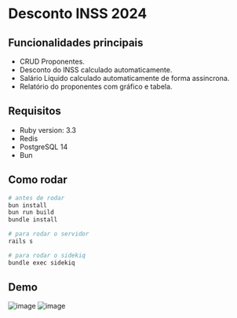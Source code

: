 # Desconto INSS 2024

## Funcionalidades principais

- CRUD Proponentes.
- Desconto do INSS calculado automaticamente.
- Salário Líquido calculado automaticamente de forma assincrona.
- Relatório do proponentes com gráfico e tabela.

## Requisitos

- Ruby version: 3.3
- Redis
- PostgreSQL 14
- Bun

## Como rodar

```bash
# antes de rodar
bun install
bun run build
bundle install

# para rodar o servidor
rails s

# para rodar o sidekiq
bundle exec sidekiq
```

## Demo
![image](https://github.com/parkournick3/desconto-inss/assets/131922314/15fdfdce-97bb-4b01-b392-dd1d509d3050)
![image](https://github.com/parkournick3/desconto-inss/assets/131922314/89f89d34-431f-48e0-af20-8dc497051d01)

